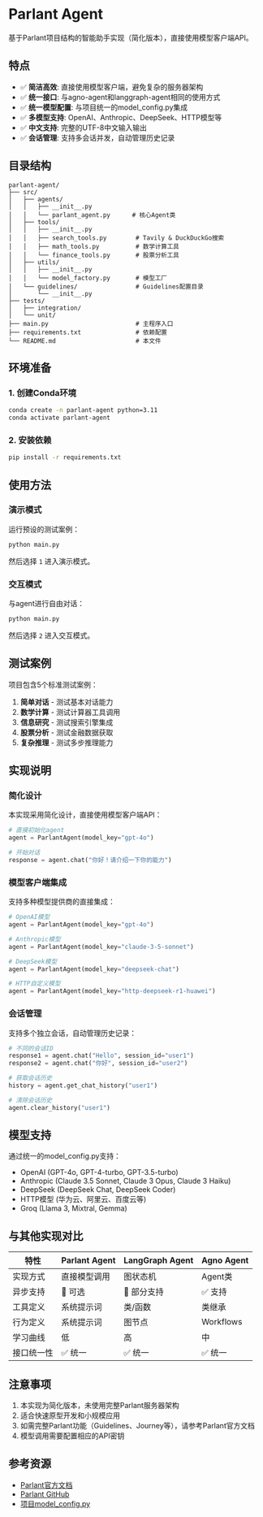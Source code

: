 # Parlant Agent

基于Parlant项目结构的智能助手实现（简化版本），直接使用模型客户端API。

## 特点

- ✅ **简洁高效**: 直接使用模型客户端，避免复杂的服务器架构
- ✅ **统一接口**: 与agno-agent和langgraph-agent相同的使用方式
- ✅ **统一模型配置**: 与项目统一的model_config.py集成
- ✅ **多模型支持**: OpenAI、Anthropic、DeepSeek、HTTP模型等
- ✅ **中文支持**: 完整的UTF-8中文输入输出
- ✅ **会话管理**: 支持多会话并发，自动管理历史记录

## 目录结构

```
parlant-agent/
├── src/
│   ├── agents/
│   │   ├── __init__.py
│   │   └── parlant_agent.py      # 核心Agent类
│   ├── tools/
│   │   ├── __init__.py
│   │   ├── search_tools.py        # Tavily & DuckDuckGo搜索
│   │   ├── math_tools.py          # 数学计算工具
│   │   └── finance_tools.py       # 股票分析工具
│   ├── utils/
│   │   ├── __init__.py
│   │   └── model_factory.py       # 模型工厂
│   └── guidelines/                # Guidelines配置目录
│       └── __init__.py
├── tests/
│   ├── integration/
│   └── unit/
├── main.py                        # 主程序入口
├── requirements.txt               # 依赖配置
└── README.md                      # 本文件
```

## 环境准备

### 1. 创建Conda环境

```bash
conda create -n parlant-agent python=3.11
conda activate parlant-agent
```

### 2. 安装依赖

```bash
pip install -r requirements.txt
```

## 使用方法

### 演示模式

运行预设的测试案例：

```bash
python main.py
```

然后选择 `1` 进入演示模式。

### 交互模式

与agent进行自由对话：

```bash
python main.py
```

然后选择 `2` 进入交互模式。

## 测试案例

项目包含5个标准测试案例：

1. **简单对话** - 测试基本对话能力
2. **数学计算** - 测试计算器工具调用
3. **信息研究** - 测试搜索引擎集成
4. **股票分析** - 测试金融数据获取
5. **复杂推理** - 测试多步推理能力

## 实现说明

### 简化设计

本实现采用简化设计，直接使用模型客户端API：

```python
# 直接初始化agent
agent = ParlantAgent(model_key="gpt-4o")

# 开始对话
response = agent.chat("你好！请介绍一下你的能力")
```

### 模型客户端集成

支持多种模型提供商的直接集成：

```python
# OpenAI模型
agent = ParlantAgent(model_key="gpt-4o")

# Anthropic模型
agent = ParlantAgent(model_key="claude-3-5-sonnet")

# DeepSeek模型
agent = ParlantAgent(model_key="deepseek-chat")

# HTTP自定义模型
agent = ParlantAgent(model_key="http-deepseek-r1-huawei")
```

### 会话管理

支持多个独立会话，自动管理历史记录：

```python
# 不同的会话ID
response1 = agent.chat("Hello", session_id="user1")
response2 = agent.chat("你好", session_id="user2")

# 获取会话历史
history = agent.get_chat_history("user1")

# 清除会话历史
agent.clear_history("user1")
```

## 模型支持

通过统一的model_config.py支持：

- OpenAI (GPT-4o, GPT-4-turbo, GPT-3.5-turbo)
- Anthropic (Claude 3.5 Sonnet, Claude 3 Opus, Claude 3 Haiku)
- DeepSeek (DeepSeek Chat, DeepSeek Coder)
- HTTP模型 (华为云、阿里云、百度云等)
- Groq (Llama 3, Mixtral, Gemma)

## 与其他实现对比

| 特性 | Parlant Agent | LangGraph Agent | Agno Agent |
|-----|---------|-----------|------|
| 实现方式 | 直接模型调用 | 图状态机 | Agent类 |
| 异步支持 | 🔶 可选 | 🔶 部分支持 | ✅ 支持 |
| 工具定义 | 系统提示词 | 类/函数 | 类继承 |
| 行为定义 | 系统提示词 | 图节点 | Workflows |
| 学习曲线 | 低 | 高 | 中 |
| 接口统一性 | ✅ 统一 | ✅ 统一 | ✅ 统一 |

## 注意事项

1. 本实现为简化版本，未使用完整Parlant服务器架构
2. 适合快速原型开发和小规模应用
3. 如需完整Parlant功能（Guidelines、Journey等），请参考Parlant官方文档
4. 模型调用需要配置相应的API密钥

## 参考资源

- [Parlant官方文档](https://parlant.io/)
- [Parlant GitHub](https://github.com/emcie-co/parlant)
- [项目model_config.py](../model_config.py)

